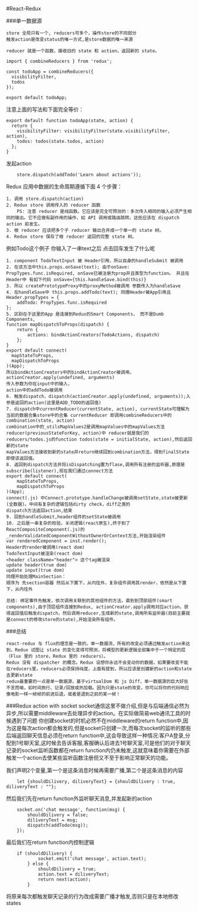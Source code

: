#React-Redux

###单一数据源 

	store 全局只有一个, reducers可多个，操作store的不同部分
	触发action是改变status的唯一方式,是store数据的唯一来源
		
	reducer 就是一个函数，接收旧的 state 和 action，返回新的 state。
		
```
import { combineReducers } from 'redux';

const todoApp = combineReducers({
  visibilityFilter,
  todos
});

export default todoApp;
```
注意上面的写法和下面完全等价：

```
export default function todoApp(state, action) {
  return {
    visibilityFilter: visibilityFilter(state.visibilityFilter, action),
    todos: todos(state.todos, action)
  };
}
```

发起action

```
	store.dispatch(addTodo('Learn about actions'));
```

Redux 应用中数据的生命周期遵循下面 4 个步骤：

	1. 调用 store.dispatch(action)
	2. Redux store 调用传入的 reducer 函数
		PS: 注意 reducer 是纯函数。它应该是完全可预测的：多次传入相同的输入必须产生相同的输出。它不应做有副作用的操作，如 API 调用或路由跳转。这些应该在 dispatch action 前发生。
	3. 根 reducer 应该把多个子 reducer 输出合并成一个单一的 state 树。
	4. Redux store 保存了根 reducer 返回的完整 state 树。
	
	
例如Todo这个例子 你输入了一串text之后 点击回车发生了什么呢

	1. component TodoTextInput 被 Header引用，所以自身的handleSubmit 被调用 
	2. 在该方法中this.props.onSave(text); 由于onSave: PropTypes.func.isRequired, onSave已被注册为prop并且类型为function。 并且在Header中 有如下代码 onSave={this.handleSave.bind(this)}
	3. 所以 createPrototypeProxy中的proxyMethod被调用 参数传入为handleSave
	4. 在handleSave中 this.props.addTodo(text); 同理Header被App引用且
	Header.propTypes = {
  		addTodo: PropTypes.func.isRequired
	};
	5. 区别在于这里的App 是连接到Redux的Smart Components， 而不是Dumb Components,
	function mapDispatchToProps(dispatch) {
  		return {
    		actions: bindActionCreators(TodoActions, dispatch)
  		};
	}
	export default connect(
      mapStateToProps,
      mapDispatchToProps
    )(App);
	所以bindActionCreators中的bindActionCreator被调用，
	actionCreator.apply(undefined, arguments)
	传入参数为你在input中的输入，
	action中的addTodo被调用
	6. 触发dispatch，dispatch(actionCreator.apply(undefined, arguments));入参是返回的action(这里是ADD_TODO的返回值)
	7. dispatch中currentReducer(currentState, action), currentState可理解为当前的数据合集store中的合集 currentReducer 即调用combineReducers中的combination(state, action)
	combination中的_utilsMapValues2是调用mapValues中的mapValues方法
	reducer(previousStateForKey, action)中 reducer就是我们的reducers/todos.js的function todos(state = initialState, action),然后返回新的state
	mapValues方法接收到新的state并return继续回到combination方法，得到finalState即使该返回值。
	8. 返回到dispatch方法并将isDispatching置为flase,调用所有注册的监听器,原理是subscribe(listener),现在我们通过connect方法
	export default connect(
  		mapStateToProps,
  		mapDispatchToProps
	)(App);
	connect(.js) 中Connect.prototype.handleChange被调用setState,state被更新(全数据)。中间有复杂的逻辑包括dirty check，diff之类的
	dispatch方法返回action,结束
	9. 回到handleSubmit,header组件的setState被调用
	10. 之后是一串复杂的校验，关闭逻辑(react原生),终于到了ReactCompositeComponent(.js)的_renderValidatedComponentWithoutOwnerOrContext方法,开始渲染组件
	var renderedComponent = inst.render();
	Header的render被调用(react dom)
	TodoTextInput被渲染(react dom)
	<header className="header"> 这个tag被渲染
	update header(true dom)
	update input(true dom)
	同理开始处理MainSection：
 	顺序为 先section容器 然后从下置下，从内往外，复杂组件调用其render，依然是从下置下，从内往外
 	
 	总结: 绑定事件先触发，依次调用关联到的其他组件的方法，直到到顶部组件(smart components),由于顶层组件连接到Redux, actionCreator.apply调用对应action，获得返回值后触发dispatch，然后调用reducer,生成新的state,调用所有监听器(目前主要就是connect的修改store的state),开始渲染所有组件。
 	

###总结
	
	react-redux 与 flux的理念是一致的，单一数据流，所有的改变必须通过触发action来达到，Redux 试图让 state 的变化变得可预测，将模型的更新逻辑全部集中于一个特定的层（Flux 里的 store，Redux 里的 reducers）。
	Redux 没有 dispatcher 的概念。Redux 设想你永远不会变动你的数据，如果要改变不能在reducers里，reducers必须保持纯度，上面有提到，所以应该是创建新的action和state去更新state
	redux最重要的一点是单一数据源，基于virtualDom 和 js Diff，单一数据源的巨大好处不言而喻，如时间旅行、记录/回放或热加载。因为只是state的改变，你可以将你的代码响应像电影一样一帧帧的前进后退，或者是退到之前的某一帧！
	


	

###Redux action with socket
	socket通信这里不做介绍,但是与后端通信必然为异步,所以需要middleware去处理异步的action。在实际做简易web通讯工具的时候遇到了问题
	你创建socket的时机必然不在middleware的return function中,因为这是每次action都会触发的,但是socket只创建一次,而每次socket的监听的那些后端返回聊天信息必须在return function中,这会导致这样一种情况:客户A登录,分配到1号聊天室,这时候去告诉客服,客服确认后进去1号聊天室,可是他们的对于聊天记录的socket监听函数都在return function内仍未触发,这就意味着你需要在外部触发一个action去使某些监听函数注册但又不至于影响正常聊天的功能。

我们声明2个变量,第一个是这条消息时候再需要广播,第二个是这条消息的内容

```
	let {shouldDilivery, diliveryText} = {shouldDilivery : true, diliveryText : ""};	
```
然后我们先在return function外监听聊天消息,并发起新的action

```
	socket.on('chat message', function(msg) {
		shouldDilivery = false;
		diliveryText = msg;
    	dispatch(addTodo(msg));
    });
```
最后我们在return function内控制逻辑

```
	if (shouldDilivery) {
	    	socket.emit('chat message', action.text);
	    } else {
	    	shouldDilivery = true;
	    	action.text = diliveryText;
    		return next(action);
	    }
```
将原来每次都触发聊天记录的行为改成需要广播才触发,否则只是在本地修改states
	
	




